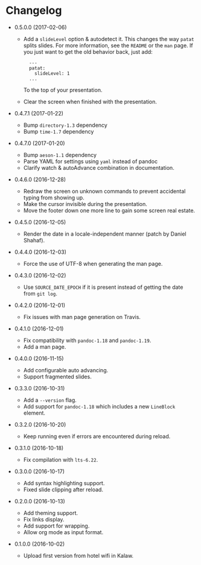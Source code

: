# Changelog

- 0.5.0.0 (2017-02-06)
    * Add a `slideLevel` option & autodetect it.  This changes the way `patat`
      splits slides.  For more information, see the `README` or the `man` page.
      If you just want to get the old behavior back, just add:

            ---
            patat:
              slideLevel: 1
            ...

        To the top of your presentation.

    * Clear the screen when finished with the presentation.

- 0.4.7.1 (2017-01-22)
    * Bump `directory-1.3` dependency
    * Bump `time-1.7` dependency

- 0.4.7.0 (2017-01-20)
    * Bump `aeson-1.1` dependency
    * Parse YAML for settings using `yaml` instead of pandoc
    * Clarify watch & autoAdvance combination in documentation.

- 0.4.6.0 (2016-12-28)
    * Redraw the screen on unknown commands to prevent accidental typing from
      showing up.
    * Make the cursor invisible during the presentation.
    * Move the footer down one more line to gain some screen real estate.

- 0.4.5.0 (2016-12-05)
    * Render the date in a locale-independent manner (patch by Daniel
      Shahaf).

- 0.4.4.0 (2016-12-03)
    * Force the use of UTF-8 when generating the man page.

- 0.4.3.0 (2016-12-02)
    * Use `SOURCE_DATE_EPOCH` if it is present instead of getting the date from
      `git log`.

- 0.4.2.0 (2016-12-01)
    * Fix issues with man page generation on Travis.

- 0.4.1.0 (2016-12-01)
    * Fix compatibility with `pandoc-1.18` and `pandoc-1.19`.
    * Add a man page.

- 0.4.0.0 (2016-11-15)
    * Add configurable auto advancing.
    * Support fragmented slides.

- 0.3.3.0 (2016-10-31)
    * Add a `--version` flag.
    * Add support for `pandoc-1.18` which includes a new `LineBlock` element.

- 0.3.2.0 (2016-10-20)
    * Keep running even if errors are encountered during reload.

- 0.3.1.0 (2016-10-18)
    * Fix compilation with `lts-6.22`.

- 0.3.0.0 (2016-10-17)
    * Add syntax highlighting support.
    * Fixed slide clipping after reload.

- 0.2.0.0 (2016-10-13)
    * Add theming support.
    * Fix links display.
    * Add support for wrapping.
    * Allow org mode as input format.

- 0.1.0.0 (2016-10-02)
    * Upload first version from hotel wifi in Kalaw.
